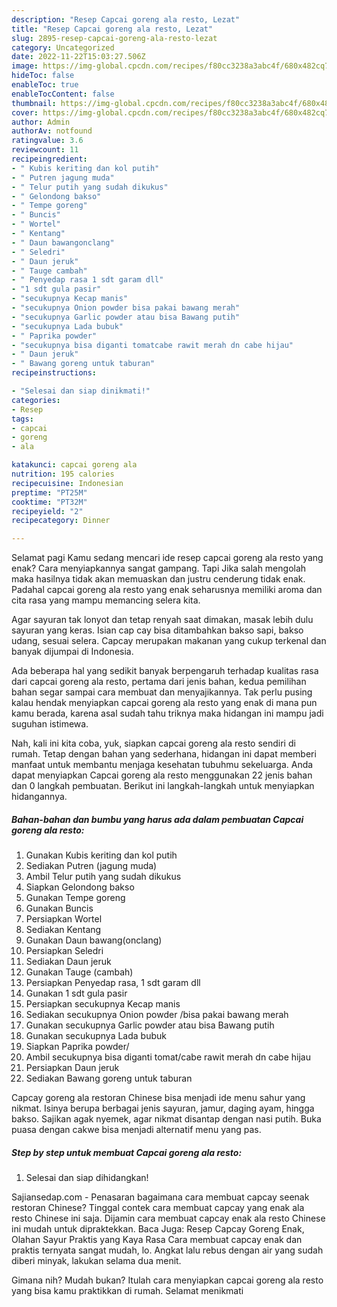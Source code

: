 ```yaml
---
description: "Resep Capcai goreng ala resto, Lezat"
title: "Resep Capcai goreng ala resto, Lezat"
slug: 2895-resep-capcai-goreng-ala-resto-lezat
category: Uncategorized
date: 2022-11-22T15:03:27.506Z
image: https://img-global.cpcdn.com/recipes/f80cc3238a3abc4f/680x482cq70/capcai-goreng-ala-resto-foto-resep-utama.jpg
hideToc: false
enableToc: true
enableTocContent: false
thumbnail: https://img-global.cpcdn.com/recipes/f80cc3238a3abc4f/680x482cq70/capcai-goreng-ala-resto-foto-resep-utama.jpg
cover: https://img-global.cpcdn.com/recipes/f80cc3238a3abc4f/680x482cq70/capcai-goreng-ala-resto-foto-resep-utama.jpg
author: Admin
authorAv: notfound
ratingvalue: 3.6
reviewcount: 11
recipeingredient:
- " Kubis keriting dan kol putih"
- " Putren jagung muda"
- " Telur putih yang sudah dikukus"
- " Gelondong bakso"
- " Tempe goreng"
- " Buncis"
- " Wortel"
- " Kentang"
- " Daun bawangonclang"
- " Seledri"
- " Daun jeruk"
- " Tauge cambah"
- " Penyedap rasa 1 sdt garam dll"
- "1 sdt gula pasir"
- "secukupnya Kecap manis"
- "secukupnya Onion powder bisa pakai bawang merah"
- "secukupnya Garlic powder atau bisa Bawang putih"
- "secukupnya Lada bubuk"
- " Paprika powder"
- "secukupnya bisa diganti tomatcabe rawit merah dn cabe hijau"
- " Daun jeruk"
- " Bawang goreng untuk taburan"
recipeinstructions:

- "Selesai dan siap dinikmati!"
categories:
- Resep
tags:
- capcai
- goreng
- ala

katakunci: capcai goreng ala 
nutrition: 195 calories
recipecuisine: Indonesian
preptime: "PT25M"
cooktime: "PT32M"
recipeyield: "2"
recipecategory: Dinner

---
```



Selamat pagi Kamu sedang mencari ide resep capcai goreng ala resto yang enak? Cara menyiapkannya sangat gampang. Tapi Jika salah mengolah maka hasilnya tidak akan memuaskan dan justru cenderung tidak enak. Padahal capcai goreng ala resto yang enak seharusnya memiliki aroma dan cita rasa yang mampu memancing selera kita.


Agar sayuran tak lonyot dan tetap renyah saat dimakan, masak lebih dulu sayuran yang keras. Isian cap cay bisa ditambahkan bakso sapi, bakso udang, sesuai selera. Capcay merupakan makanan yang cukup terkenal dan banyak dijumpai di Indonesia.

Ada beberapa hal yang sedikit banyak berpengaruh terhadap kualitas rasa dari capcai goreng ala resto, pertama dari jenis bahan, kedua pemilihan bahan segar sampai cara membuat dan menyajikannya. Tak perlu pusing kalau hendak menyiapkan capcai goreng ala resto yang enak di mana pun kamu berada, karena asal sudah tahu triknya maka hidangan ini mampu jadi suguhan istimewa.


Nah, kali ini kita coba, yuk, siapkan capcai goreng ala resto sendiri di rumah. Tetap dengan bahan yang sederhana, hidangan ini dapat memberi manfaat untuk membantu menjaga kesehatan tubuhmu sekeluarga. Anda dapat menyiapkan Capcai goreng ala resto menggunakan 22 jenis bahan dan 0 langkah pembuatan. Berikut ini langkah-langkah untuk menyiapkan hidangannya.

<!--inarticleads1-->

##### Bahan-bahan dan bumbu yang harus ada dalam pembuatan Capcai goreng ala resto:

1. Gunakan  Kubis keriting dan kol putih
1. Sediakan  Putren (jagung muda)
1. Ambil  Telur putih yang sudah dikukus
1. Siapkan  Gelondong bakso
1. Gunakan  Tempe goreng
1. Gunakan  Buncis
1. Persiapkan  Wortel
1. Sediakan  Kentang
1. Gunakan  Daun bawang(onclang)
1. Persiapkan  Seledri
1. Sediakan  Daun jeruk
1. Gunakan  Tauge (cambah)
1. Persiapkan  Penyedap rasa, 1 sdt garam dll
1. Gunakan 1 sdt gula pasir
1. Persiapkan secukupnya Kecap manis
1. Sediakan secukupnya Onion powder /bisa pakai bawang merah
1. Gunakan secukupnya Garlic powder atau bisa Bawang putih
1. Gunakan secukupnya Lada bubuk
1. Siapkan  Paprika powder/
1. Ambil secukupnya bisa diganti tomat/cabe rawit merah dn cabe hijau
1. Persiapkan  Daun jeruk
1. Sediakan  Bawang goreng untuk taburan


Capcay goreng ala restoran Chinese bisa menjadi ide menu sahur yang nikmat. Isinya berupa berbagai jenis sayuran, jamur, daging ayam, hingga bakso. Sajikan agak nyemek, agar nikmat disantap dengan nasi putih. Buka puasa dengan cakwe bisa menjadi alternatif menu yang pas. 

<!--inarticleads2-->

##### Step by step untuk membuat Capcai goreng ala resto:


1. Selesai dan siap dihidangkan!

Sajiansedap.com - Penasaran bagaimana cara membuat capcay seenak restoran Chinese? Tinggal contek cara membuat capcay yang enak ala resto Chinese ini saja. Dijamin cara membuat capcay enak ala resto Chinese ini mudah untuk dipraktekkan. Baca Juga: Resep Capcay Goreng Enak, Olahan Sayur Praktis yang Kaya Rasa Cara membuat capcay enak dan praktis ternyata sangat mudah, lo. Angkat lalu rebus dengan air yang sudah diberi minyak, lakukan selama dua menit. 

Gimana nih? Mudah bukan? Itulah cara menyiapkan capcai goreng ala resto yang bisa kamu praktikkan di rumah. Selamat menikmati
